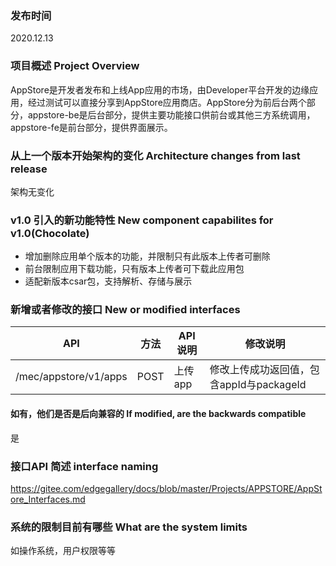 ### 发布时间 
2020.12.13

### 项目概述 Project Overview
AppStore是开发者发布和上线App应用的市场，由Developer平台开发的边缘应用，经过测试可以直接分享到AppStore应用商店。AppStore分为前后台两个部分，appstore-be是后台部分，提供主要功能接口供前台或其他三方系统调用，appstore-fe是前台部分，提供界面展示。

### 从上一个版本开始架构的变化 Architecture changes from last release
架构无变化

### v1.0 引入的新功能特性 New component capabilites for v1.0(Chocolate)
* 增加删除应用单个版本的功能，并限制只有此版本上传者可删除
* 前台限制应用下载功能，只有版本上传者可下载此应用包
* 适配新版本csar包，支持解析、存储与展示

### 新增或者修改的接口 New or modified interfaces
| API | 方法 | API说明 | 修改说明 |
| --- | --- | --- | --- |
| /mec/appstore/v1/apps | POST | 上传app | 修改上传成功返回值，包含appId与packageId |

#### 如有，他们是否是后向兼容的 If modified, are the backwards compatible
是

### 接口API 简述 interface naming

https://gitee.com/edgegallery/docs/blob/master/Projects/APPSTORE/AppStore_Interfaces.md

### 系统的限制目前有哪些 What are the system limits
如操作系统，用户权限等等